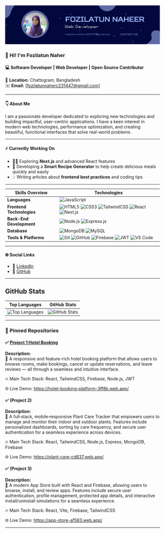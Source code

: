 <!-- Banner Image -->
![banner](https://github.com/FozilatunNaherC231447/FozilatunNaherC231447/blob/main/Banner.png)

<!-- Profile Picture Suggestion -->
<!-- খুব বেশি ফরমাল না খুব বেশি কেজুয়াল না এমন একটা ছবি অ্যাড করুন (যেমন: সাদা বা সলিড ব্যাকগ্রাউন্ড + স্মার্ট কেজুয়াল ড্রেস) -->

### 👋 Hi! I'm **Fozilatun Naher**
#### 💻 Software Developer | Web Developer | Open Source Contributor
📍 **Location:** Chattogram, Bangladesh  
✉️ **Email:** [fozilatunnaherc231447@gmail.com]

---

#### 👇 About Me
I am a passionate developer dedicated to exploring new technologies and building impactful, user-centric applications. I have a keen interest in modern web technologies, performance optimization, and creating beautiful, functional interfaces that solve real-world problems.

---

#### ⚡️ Currently Working On
- 👨‍💻 Exploring **Next.js** and advanced React features
- 🚀 Developing a **Smart Recipe Generator** to help create delicious meals quickly and easily
- 💡 Writing articles about **frontend best practices** and coding tips

---

|       Skills Overview        | Technologies                                                                                                                                                                                                                          |
|-----------------------|---------------------------------------------------------------------------------------------------------------------------------------------------------------------------------------------------------------------------------------|
| **Languages**         | ![JavaScript](https://img.shields.io/badge/-JavaScript-333333?style=flat&logo=javascript)                                                      |
| **Frontend Technologies** | ![HTML5](https://img.shields.io/badge/-HTML5-333333?style=flat&logo=html5) ![CSS3](https://img.shields.io/badge/-CSS3-333333?style=flat&logo=css3) ![TailwindCSS](https://img.shields.io/badge/TailwindCSS-333333?style=flat&logo=tailwindcss) ![React](https://img.shields.io/badge/-React-333333?style=flat&logo=react) ![Next.js](https://img.shields.io/badge/-Next.js-333333?style=flat&logo=next.js) |
| **Back-End Development** | ![Node.js](https://img.shields.io/badge/-Node.js-333333?style=flat&logo=node.js) ![Express.js](https://img.shields.io/badge/-Express.js-333333?style=flat&logo=express)                                                   |
| **Database**          | ![MongoDB](https://img.shields.io/badge/-MongoDB-333333?style=flat&logo=mongodb) ![MySQL](https://img.shields.io/badge/-MySQL-333333?style=flat&logo=mysql)                                                          |
| **Tools & Platforms** | ![Git](https://img.shields.io/badge/-Git-333333?style=flat&logo=git) ![GitHub](https://img.shields.io/badge/-GitHub-333333?style=flat&logo=github) ![Firebase](https://img.shields.io/badge/-Firebase-333333?style=flat&logo=firebase) ![JWT](https://img.shields.io/badge/-JWT-333333?style=flat&logo=json-web-tokens)  ![VS Code](https://img.shields.io/badge/-VS%20Code-333333?style=flat&logo=visual-studio-code) |

---

#### 🌐 Social Links
- 💼 [LinkedIn](https://www.linkedin.com/in/fozilatun-naher-320883284/)  
- 🐙 [GitHub](https://github.com/FozilatunNaherC231447)

---

## GitHub Stats

| Top Languages | GitHub Stats |
|:---:|:---:|
| ![Top Languages](https://github-readme-stats.vercel.app/api/top-langs/?username=FozilatunNaherC231447&theme=transparent&hide_border=true&include_all_commits=true&count_private=true&layout=compact) | ![GitHub Stats](https://github-readme-stats.vercel.app/api?username=FozilatunNaherC231447&theme=transparent&hide_border=true&include_all_commits=true&count_private=false) |


---

### 📌 Pinned Repositories

#### ✅ [Project 1 Hotel Booking](https://github.com/FozilatunNaherC231447/Hotel-Booking-Client-Side)

**Description:**  
🌟 A responsive and feature-rich hotel booking platform that allows users to browse rooms, make bookings, cancel or update reservations, and leave reviews — all through a seamless and intuitive interface.

🔥 Main Tech Stack: React, TailwindCSS, Firebase, Node.js, JWT

🌐 Live Demo: https://hotel-booking-platform-3ff8b.web.app/

#### ✅ (Project 2)

**Description:**  
🌟 A full‑stack, mobile‑responsive Plant Care Tracker that empowers users to manage and monitor their indoor and outdoor plants. Features include personalized dashboards, sorting by care frequency, and secure user authentication for a seamless experience across devices.

🔥 Main Tech Stack: React, TailwindCSS, Node.js, Express, MongoDB, Firebase

🌐 Live Demo: https://plant-care-cd837.web.app/

#### ✅ (Project 3)

**Description:**  
🌟 A modern App Store built with React and Firebase, allowing users to browse, install, and review apps. Features include secure user authentication, profile management, protected app details, and interactive install/uninstall simulations for a seamless experience.

🔥 Main Tech Stack: React, Vite, Firebase, TailwindCSS

🌐 Live Demo: https://app-store-af583.web.app/

---


